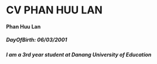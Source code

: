 # CV PHAN HUU LAN
#### Phan Huu Lan
##### DayOfBirth: 06/03/2001
##### I am a 3rd year student at Danang University of Education
